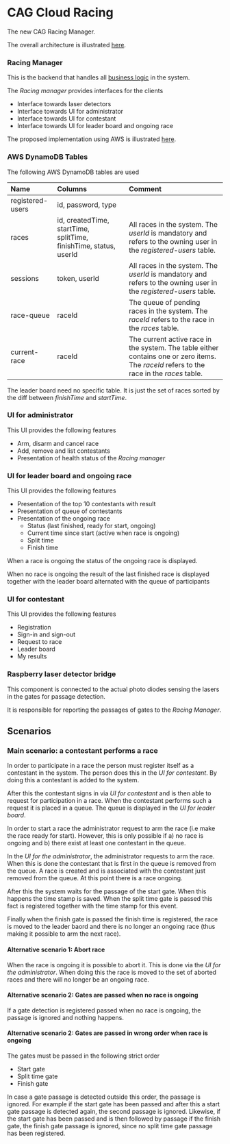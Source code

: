# CAG Cloud Racing
The new CAG Racing Manager.

The overall architecture is illustrated [here](https://drive.google.com/file/d/1tkuwic7LL2QKBTZxVNJYqREY1GGFSiT_/view?usp=sharing).

### Racing Manager
This is the backend that handles all [business logic](business-logic.md) in the system. 

The _Racing manager_ provides interfaces for the clients

- Interface towards laser detectors
- Interface towards UI for administrator
- Interface towards UI for contestant
- Interface towards UI for leader board and ongoing race

The proposed implementation using AWS is illustrated [here](https://drive.google.com/file/d/1enmsnM97tp0FsPzq2BGzctTi64KrAt9m/view?usp=sharing).

### AWS DynamoDB Tables
The following AWS DynamoDB tables are used

| Name | Columns | Comment |
|:---|:---|:---|
| registered-users | id, password, type| |
| races | id, createdTime, startTime, splitTime, finishTime, status, userId| All races in the system. The _userId_ is mandatory and refers to the owning user in the _registered-users_ table. |
| sessions | token, userId | All races in the system. The _userId_ is mandatory and refers to the owning user in the _registered-users_ table. |
| race-queue | raceId | The queue of pending races in the system. The _raceId_ refers to the race in the _races_ table. |
| current-race | raceId | The current active race in the system. The table either contains one or zero items. The _raceId_ refers to the race in the _races_ table. |

The leader board need no specific table. It is just the set of races sorted by the diff between _finishTime_ and _startTime_.

### UI for administrator
This UI provides the following features

- Arm, disarm and cancel race
- Add, remove and list contestants
- Presentation of health status of the _Racing manager_

### UI for leader board and ongoing race
This UI provides the following features

- Presentation of the top 10 contestants with result
- Presentation of queue of contestants
- Presentation of the ongoing race
    - Status (last finished, ready for start, ongoing)
    - Current time since start (active when race is ongoing)
    - Split time
    - Finish time
    
When a race is ongoing the status of the ongoing race is displayed.

When no race is ongoing the result of the last finished race is displayed together with 
the leader board alternated with the queue of participants

### UI for contestant
This UI provides the following features

- Registration
- Sign-in and sign-out
- Request to race
- Leader board
- My results

### Raspberry laser detector bridge
This component is connected to the actual photo diodes sensing the lasers in the gates for passage detection.

It is responsible for reporting the passages of gates to the _Racing Manager_.

## Scenarios
### Main scenario: a contestant performs a race
In order to participate in a race the person must register itself as a contestant in the system. 
The person does this in the _UI for contestant_. By doing this a contestant is added to the system.

After this the contestant signs in via _UI for contestant_ and is then able to request for participation in a race.
When the contestant performs such a request it is placed in a queue. 
The queue is displayed in the _UI for leader board_.  

In order to start a race the administrator request to arm the race (i.e make the race ready for start). 
However, this is only possible if a) no race is ongoing and b) there exist at least one contestant in the queue.

In the _UI for the administrator_, the administrator requests to arm the race. 
When this is done the contestant that is first in the queue is removed from the queue.
A race is created and is associated with the contestant just removed from the queue.
At this point there is a race ongoing.

After this the system waits for the passage of the start gate. 
When this happens the time stamp is saved.
When the split time gate is passed this fact is registered together with the time stamp for this event.

Finally when the finish gate is passed the finish time is registered, the race is moved to the leader baord and 
there is no longer an ongoing race (thus making it possible to arm the next race). 
  
#### Alternative scenario 1: Abort race
When the race is ongoing it is possible to abort it.
This is done via the _UI for the administrator_.
When doing this the race is moved to the set of aborted races and there will no longer be an ongoing race. 

#### Alternative scenario 2: Gates are passed when no race is ongoing
If a gate detection is registered passed when no race is ongoing, the passage is ignored and nothing happens.

#### Alternative scenario 2: Gates are passed in wrong order when race is ongoing
The gates must be passed in the following strict order
- Start gate
- Split time gate
- Finish gate

In case a gate passage is detected outside this order, the passage is ignored. For example if the start gate has been 
passed and after this a start gate passage is detected again, the second passage is ignored. 
Likewise, if the start gate has been passed and is then followed by passage if the finish gate, 
the finish gate passage is ignored, since no split time gate passage has been registered.

